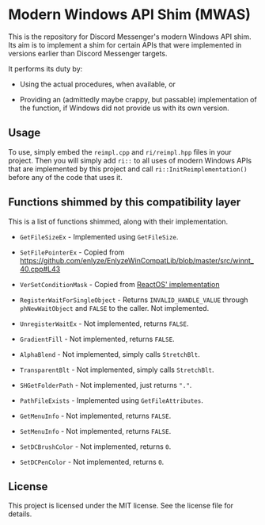 # Modern Windows API Shim (MWAS)

This is the repository for Discord Messenger's modern Windows API shim.  Its aim is to implement a
shim for certain APIs that were implemented in versions earlier than Discord Messenger targets.

It performs its duty by:

- Using the actual procedures, when available, or

- Providing an (admittedly maybe crappy, but passable) implementation of the function, if Windows
  did not provide us with its own version.

## Usage

To use, simply embed the `reimpl.cpp` and `ri/reimpl.hpp` files in your project.  Then you will
simply add `ri::` to all uses of modern Windows APIs that are implemented by this project and call
`ri::InitReimplementation()` before any of the code that uses it.

## Functions shimmed by this compatibility layer

This is a list of functions shimmed, along with their implementation.

- `GetFileSizeEx` - Implemented using `GetFileSize`.

- `SetFilePointerEx` - Copied from
  https://github.com/enlyze/EnlyzeWinCompatLib/blob/master/src/winnt_40.cpp#L43

- `VerSetConditionMask` - Copied from
  [ReactOS' implementation](https://github.com/mirror/reactos/blob/master/reactos/lib/rtl/version.c#L213)

- `RegisterWaitForSingleObject` - Returns `INVALID_HANDLE_VALUE` through `phNewWaitObject` and
  `FALSE` to the caller. Not implemented.

- `UnregisterWaitEx` - Not implemented, returns `FALSE`.

- `GradientFill` - Not implemented, returns `FALSE`.

- `AlphaBlend` - Not implemented, simply calls `StretchBlt`.

- `TransparentBlt` - Not implemented, simply calls `StretchBlt`.

- `SHGetFolderPath` - Not implemented, just returns `"."`.

- `PathFileExists` - Implemented using `GetFileAttributes`.

- `GetMenuInfo` - Not implemented, returns `FALSE`.

- `SetMenuInfo` - Not implemented, returns `FALSE`.

- `SetDCBrushColor` - Not implemented, returns `0`.

- `SetDCPenColor` - Not implemented, returns `0`.

## License

This project is licensed under the MIT license.  See the license file for details.
